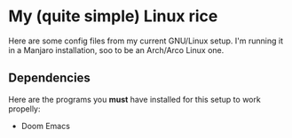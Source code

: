 # My (quite simple) Linux rice
Here are some config files from my current GNU/Linux setup.
I'm running it in a Manjaro installation, soo to be an Arch/Arco Linux one.

## Dependencies
Here are the programs you **must** have installed for this setup to work propelly:
- Doom Emacs
